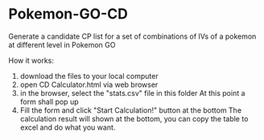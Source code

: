 # Pokemon-GO-CD
Generate a candidate CP list for a set of combinations of IVs of a pokemon at different level in Pokemon GO

How it works:
1. download the files to your local computer
2. open CD Calculator.html via web browser
3. in the browser, select the "stats.csv" file in this folder
At this point a form shall pop up
4. Fill the form and click "Start Calculation!" button at the bottom
The calculation result will shown at the bottom, you can copy the table to excel and do what you want.
